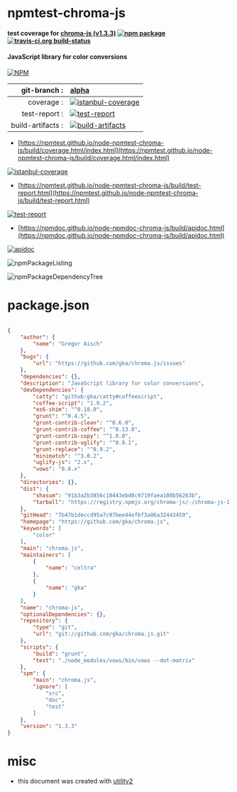 # npmtest-chroma-js

#### test coverage for  [chroma-js (v1.3.3)](https://github.com/gka/chroma.js)  [![npm package](https://img.shields.io/npm/v/npmtest-chroma-js.svg?style=flat-square)](https://www.npmjs.org/package/npmtest-chroma-js) [![travis-ci.org build-status](https://api.travis-ci.org/npmtest/node-npmtest-chroma-js.svg)](https://travis-ci.org/npmtest/node-npmtest-chroma-js)

#### JavaScript library for color conversions

[![NPM](https://nodei.co/npm/chroma-js.png?downloads=true&downloadRank=true&stars=true)](https://www.npmjs.com/package/chroma-js)

| git-branch : | [alpha](https://github.com/npmtest/node-npmtest-chroma-js/tree/alpha)|
|--:|:--|
| coverage : | [![istanbul-coverage](https://npmtest.github.io/node-npmtest-chroma-js/build/coverage.badge.svg)](https://npmtest.github.io/node-npmtest-chroma-js/build/coverage.html/index.html)|
| test-report : | [![test-report](https://npmtest.github.io/node-npmtest-chroma-js/build/test-report.badge.svg)](https://npmtest.github.io/node-npmtest-chroma-js/build/test-report.html)|
| build-artifacts : | [![build-artifacts](https://npmtest.github.io/node-npmtest-chroma-js/glyphicons_144_folder_open.png)](https://github.com/npmtest/node-npmtest-chroma-js/tree/gh-pages/build)|

- [https://npmtest.github.io/node-npmtest-chroma-js/build/coverage.html/index.html](https://npmtest.github.io/node-npmtest-chroma-js/build/coverage.html/index.html)

[![istanbul-coverage](https://npmtest.github.io/node-npmtest-chroma-js/build/screenCapture.buildCi.browser.%252Ftmp%252Fbuild%252Fcoverage.lib.html.png)](https://npmtest.github.io/node-npmtest-chroma-js/build/coverage.html/index.html)

- [https://npmtest.github.io/node-npmtest-chroma-js/build/test-report.html](https://npmtest.github.io/node-npmtest-chroma-js/build/test-report.html)

[![test-report](https://npmtest.github.io/node-npmtest-chroma-js/build/screenCapture.buildCi.browser.%252Ftmp%252Fbuild%252Ftest-report.html.png)](https://npmtest.github.io/node-npmtest-chroma-js/build/test-report.html)

- [https://npmdoc.github.io/node-npmdoc-chroma-js/build/apidoc.html](https://npmdoc.github.io/node-npmdoc-chroma-js/build/apidoc.html)

[![apidoc](https://npmdoc.github.io/node-npmdoc-chroma-js/build/screenCapture.buildCi.browser.%252Ftmp%252Fbuild%252Fapidoc.html.png)](https://npmdoc.github.io/node-npmdoc-chroma-js/build/apidoc.html)

![npmPackageListing](https://npmtest.github.io/node-npmtest-chroma-js/build/screenCapture.npmPackageListing.svg)

![npmPackageDependencyTree](https://npmtest.github.io/node-npmtest-chroma-js/build/screenCapture.npmPackageDependencyTree.svg)



# package.json

```json

{
    "author": {
        "name": "Gregor Aisch"
    },
    "bugs": {
        "url": "https://github.com/gka/chroma.js/issues"
    },
    "dependencies": {},
    "description": "JavaScript library for color conversions",
    "devDependencies": {
        "catty": "github:gka/catty#coffeescript",
        "coffee-script": "1.9.2",
        "es6-shim": "^0.18.0",
        "grunt": "^0.4.5",
        "grunt-contrib-clean": "^0.6.0",
        "grunt-contrib-coffee": "^0.13.0",
        "grunt-contrib-copy": "^1.0.0",
        "grunt-contrib-uglify": "^0.9.1",
        "grunt-replace": "^0.9.2",
        "minimatch": "^3.0.2",
        "uglify-js": "2.x",
        "vows": "0.8.x"
    },
    "directories": {},
    "dist": {
        "shasum": "91b3a2b3856c18443ebd8c9719faea108b56263b",
        "tarball": "https://registry.npmjs.org/chroma-js/-/chroma-js-1.3.3.tgz"
    },
    "gitHead": "7b47b1deccd95a7c97bee44efbf3a06a32443459",
    "homepage": "https://github.com/gka/chroma.js",
    "keywords": [
        "color"
    ],
    "main": "chroma.js",
    "maintainers": [
        {
            "name": "celtra"
        },
        {
            "name": "gka"
        }
    ],
    "name": "chroma-js",
    "optionalDependencies": {},
    "repository": {
        "type": "git",
        "url": "git://github.com/gka/chroma.js.git"
    },
    "scripts": {
        "build": "grunt",
        "test": "./node_modules/vows/bin/vows --dot-matrix"
    },
    "spm": {
        "main": "chroma.js",
        "ignore": [
            "src",
            "doc",
            "test"
        ]
    },
    "version": "1.3.3"
}
```



# misc
- this document was created with [utility2](https://github.com/kaizhu256/node-utility2)
